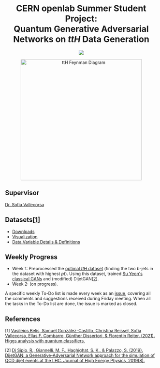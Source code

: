 <div align="center">
  
# CERN openlab Summer Student Project:<br>Quantum Generative Adversarial Networks on *ttH* Data Generation
  
  <a href="https://openlab.cern/education" target="_blank"><img src="https://img.shields.io/badge/CERN%20openlab%20Summer%20Student-2021-5c5c5c?style=flat&labelColor=0033A0&logo=data%3Aimage%2Fpng%3Bbase64%2CiVBORw0KGgoAAAANSUhEUgAAAJYAAACWCAMAAAAL34HQAAAAPFBMVEVHcEz%2F%2F%2F%2F%2F%2F%2F%2F%2F%2F%2F%2F%2F%2F%2F%2F%2F%2F%2F%2F%2F%2F%2F%2F%2F%2F%2F%2F%2F%2F%2F%2F%2F%2F%2F%2F%2F%2F%2F%2F%2F%2F%2F%2F%2F%2F%2F%2F%2F%2F%2F%2F%2F%2F%2F%2F%2F%2F%2F%2F%2F%2F%2F%2F%2F%2F%2F%2F%2F%2F%2F%2F%2F%2F%2F%2BPybD1AAAAE3RSTlMA39KkEBso9gfrNpBrW3y3TcRBLVjhowAAC7NJREFUeNrclweStTgMhNdRlrPd9z%2FrPzOYemFrAPPSho%2FKpFZAav76X%2BC0sb7XlOLl%2BBv1Sr%2FgL9g7zC36iptXpH3KqkjBRNjgcoJ%2Bg%2B8Qt8gb2jd9Mkk2KsnYhO4A4UnSlKZcVknEsqgQ8jchqCZ5FSBD6gv1Qrowij3IP8eFEEIOV9QFf1y7pIYmbiF2e1N254ztUTUGQDL0ceYjmNhovDVZt6HbRiUAUIvmU6IkAIhQ91%2FozEipzB8Q5lIbSbBzDSg%2FIswrAqgkfS63Lb2zx3QUyzv06aKTsm9TZRUAEfXpbgwMiPimhNXHo%2B4FIPWODnPxmZB1ZqD117dVIKD453It0rnvqx5NY6MACvrZzqQz2dYNUh%2Bq4gcK6LTWxmjt3PIdhyaym5cl0fShqnRKj%2FE1BlXaakuKysvutNXOp1eguD3ZChB1XpOpufzieIibil7PtxZD7UUezqiySQladRAL%2BYMQTBiwHLt0gk4IO6czwJOqdFViKJIlxOrtcL3G2p6yaoLGueBnOiwBcecsgdJc8bIchkdFb9xvm7vnssjmma0a9wypF0Ceql5e3nhQJGfTasQOhWVQ3cxAAZSbydTyspLMzD9AowlbEUB%2B%2BxzaxJuSBMBqyiObqnUtBNDu1nAFbDfOVQb3iQFOACnvJveYzNYtwjjrbVkNwmwE1oB4nCoBoMz%2FTVgJkVaf2%2FoDQz4DRR%2B6KTrrwipB%2BJ9%2B5J2dZjaHvBVgfzSLG4CTLsyF9TvyOz7Mbg55BYSjwMUjS9yKdRbqTECxp4a8Z0hzMPIYkA%2B4u4j10S6JjSfUjXnp1GG%2FX2I9i5GXZ3%2FRZh6KkoMgFF27aaLO%2F%2F%2FrepONCYZ9vU2f8R0QLsggClSWRf5Lzoqg6pHxNXdhRwlcHxb55T1ngeqrHavV1%2BrOgOuDIu%2BVIGfMYFAh2L%2FqrmLvDd0YX0YW%2BZWloYz1dSrIUsj39ldziEiiV2x5V7Pyt84c0C7WERQ37LK2omzQrw6narjvktdQ2PdFPiEkf%2FPH8npbJzzkIi%2Fvof9NKhjO%2FLEGFjWzKPLz9Mt7iH%2FBOKJhfUEOksivXPp%2FaxcT73du27iJIm9GjY1%2BWwyRSZvfTbL5nPjXus8K4v4YY%2BXazxfzajlJrZ7lIkV%2BmFH%2BTZG3mqtGrKa5vBBp3CSHkLxG7khldJMB8%2F72vDL1NNnYYd8SO3FN81CEF1nk5dBCq6dXH%2F9E61eNZECmhOUYxRsywKK2qPd%2B3ko%2FWGZenfChlT3CQzHaZJHPTOI93UuyMyD2qpsTIywA1tpriXbHMrw%2BcSw7ahWS00RB5EXVssQXtx5wavTy1QcBuR7pxLjwoY1%2FQrmxHa5nPhQrR%2FzFKLzFPRpq03MHjts6VkhRxsLCIY%2FuMGdDRlE6o803E%2BSkkLHw07DysYmablz4UGYqBIkY3eX%2F3TFyInJnfQgr995T%2BQOrOAMuEQvOHH2yHKCI%2FkXqOrTtnsM7RSw%2Frpi7IVhzx4oO%2Flq7gmaeeeCXWuIqibyf4KCOiLVEb8UYMYWMd6zoUzjlKsMZF9eIBYUYVZvwjCzyTLYgUFXECoVKKVqR7Q1USgs1T0PcO9YfX84ZZ%2BRYsHh0ynYE%2FSrFcwXWhRhmuRnfRX0KpWMVCq9gMEm6Y3UuYNURi%2BIYPwjrJDWhNXzEW1N1DrI%2B3zZxZf0IYms3TYMLWKEOx7JRNeOR0AsLOsFbMGn7cMjHBXHEsDpXFrFClXaR2GFQiK291n08Ey3dRk%2B5Z05VOHQBa5Dk8Fof6aZtLDBIwLqeTahwMpakW15fh5h86UzeuTgWJu%2FQp0cuzlYSebxfW7nQd0sFrF5xyJ0bci2TIVITx2pMrPb1euzUQNtl2t13R83MoIgNkLC6UsQT61pmm4ZIQr%2BezBjbMGtpwOm9AwZmgvrGZVOVsNDYDN3wyvJsDYN65vaJp0A1JMo95HiWMrOgO6oPrGea%2FDmSi8eXTd72fuuUuu0flufn8DCU6u1RZWCVau%2FM4pGXiYIzbUFa5waQzbSXFkRcISpl%2F%2B4k89qZXkc6Ju7RmHgdW5rx7tEqoDGVWmZhABFB8wrTNIXjG4irl99vNxgZrk6BQii%2BYYUhKBdmLTXqZo1%2BxHxgQcTCjv5Wc2WLDeIwMBw2xgcY8v%2F%2Fuislq7STGpFV2WOeekex5WEkjxqw8lnSMKTy5PSR6x4fPdc%2BjrYuvsoat0f6mo8RSp8lfm8zuFuiZEBCbbTWPH%2F9EiBpv2uFnTSt8Cbqg3hxVBRQAsEnRIkJB%2FXCBYBzhYTO3AOpjaXRFcDH10DkBt9oLUqd8IevaHBt4%2BPg7UBcTW%2BbJzlzeSNpeYaX8RKqldn0reHqhs20S%2B2Fr935Zj6%2BfcuVEn99D29IqBRW05hRfki7ffq9FQxJnlUJKD1scN6APFAJRUubt337hoQ6bsAPEPIPkmMzh4UMBIQqF0INJCiWoNg2wvWvN42E6rjh00BF0YY9wl9rMwcg1Djjy7zVluOb%2BreHhF0gJNQ6Qa5ADEC2oA4NgG4uSOTj26ZMYfXuirZ4fPkYgFDVG0Oigw7irkbianQ9g%2Fja9FThA9JTiQ4Vrz2sDE8QIVQ57%2B4wAfplum8Ob%2FOsIDdRxjjL6S0p96kMtNy47dYthBMOhEpVtXKKk%2B%2FvU8Z2ivVhCEsufWVoJ7cpYhvLROmFF9gG5AlXQwgVG6QNcEsuSaX%2FPCU25qrzHS6CgFB1EuJCnFJhk3OSjbu4d3hZDoQaVonwiCICdyC21xLD2T4P6QruRz4ffQ%2BfHUz%2BW6s%2F7XBRopryoVF4UfdQBNrevfaxkNY17CB6J4BQ5QJEoYhBMiJKvV3%2FZhXd3SHdgVDPMlD4q%2BG7v2zlGdXhJ4Z79D%2FCRb6UQwrk4MaNDYYolRRAi0yWXICEWiatmJfupthgKPFVw2ADO1XKeAjRUqMuFtgZxS%2FX5cAyvHw%2B80BRFWVf8tnOx9emWOEZkXjzaf6o%2BRUqLdVP1ADtXbijPGvDZtvrnPzNL%2FXDkSXCgguBhDpuoJYPKSKASbhb3C2cDiqRuXRTLWhMqIPCWZCKMEp073THu7g66KQsfYOwwN1W9JxtGRojv9I86F5vn1cmhbxvHJX%2BQkF7s8hz74HdeTxR88XTuB0961dnnHEgaGa4uPR8tLp1qX4Mb1MrJW0cOU9NuvVMVAHtbQrSjwznaDEYc7%2BmJZfKU64l0%2BAwh8QzpuPT9uf1kzFyFuvQTLyuDP0Ec8Hy6byl6sRwo0blts4xoZqngPw%2B3saY0%2FqalpHB4cQmL4kqqlGRJMX3r6AxfBASTahwKtHeJcaS67fB4VHuIrWpqy6KQj1NEbk1LEX2GW1yadfXih6XcrisQ1NjUsbwwsLVnALPUT0INX7Uqe5cI65jCzhFVVS%2B6ikqYO6TFFHbL9ye8shKVGLj7%2BopQgXUgx8v7aGHMpOU0edL5KR%2BSKiuOyh24tYY1KWoljOaVX45rHrVAxfq8dOBmkpRBX2weV5GPVtaSTJlbVJrrQFLQkVg8a%2F1X%2BMonxHqGKM7POK0YNPXCbKoRRUeU2TJNajIAlDr01CfGxIV2TeWdeIVVtSKGWPuH0LGs73tKKrgl43lIeRjg1CNcA8N1i0BZR%2FKw%2FkpD3%2B82yjX%2FFeNuTZlX3A0ZCry8KxCtcPVoT7adHF4jOSOBOd8rCSBHgqooxxsiagt%2FH5YIvtiLwPM7MIRSTZ1Q2lQpkKoJgSWfSHRwiBY%2Bjv98WuAIrCC21nV9%2BQA7bqepuMLTDUDFEK1ICzfZF%2BgrPoTzo3hvLYzJJdF9r0DTUomnBdYRlVgj2oyRHXBMJYi%2BwyS04rKss8KD5LTitpxX82KYJ9dU2WfgusJNfafj8FeT6geZZ%2FVx%2Fgr8Js9KrRT2%2BFA9hkAvmULcJz2v0Go4wDdPiPsFhDo9lkAM0Z2gaV0%2BwyEapV9F5h37bLPRsoNU7wJIPtsMBgj7bLvekItEwgsK8CgcbXsu55Q9b6aHdVgmAk153pNYe4K%2FeX%2FDf4AjCjgF9ypa0YAAAAASUVORK5CYII%3D" /></a>

  <a href="https://qml-hep.github.io/qml_web/data/" target="_blank"><img alt="ttH Feynman Diagram" height="400px" src="https://raw.githubusercontent.com/eraraya-ricardo/CERN-QGAN/main/assets/ttH_feyndiag.png" /></a>
  
</div>

## Supervisor
[Dr. Sofia Vallecorsa](https://inspirehep.net/authors/1028732)

## Datasets[[1](#references)]
- [Downloads](https://qml-hep.github.io/qml_web/downloads/)
- [Visualization](https://qml-hep.github.io/qml_web/norm/)
- [Data Variable Details & Definitions](https://qml-hep.github.io/qml_web/data/)

## Weekly Progress
- Week 1: Preprocessed the [optimal *ttH* dataset](https://drive.google.com/file/d/1qI-H4q8KGDggUg8YGMtrOGePfeCVGirx/view) (finding the two b-jets in the dataset with highest *pt*). Using this dataset, trained [Su Yeon's classical GANs](https://github.com/QML-HEP/qGAN/blob/main/1_classical_benchmark/ClassicalGAN.ipynb) and (modified) DijetGAN[[2](#references)].
- Week 2: (on progress).

A specific weekly To-Do list is made every week as an [issue](https://github.com/eraraya-ricardo/CERN-QGAN/issues), covering all the comments and suggestions received during Friday meeting. When all the tasks in the To-Do list are done, the issue is marked as closed.

## References
[1] [Vasileios Belis, Samuel González-Castillo, Christina Reissel, Sofia Vallecorsa, Elías F. Combarro, Günther Dissertori, & Florentin Reiter. (2021). Higgs analysis with quantum classifiers.](https://arxiv.org/abs/2104.07692)

[2] [Di Sipio, R., Giannelli, M. F., Haghighat, S. K., &amp; Palazzo, S. (2019). DijetGAN: a Generative-Adversarial Network approach for the simulation of QCD dijet events at the LHC. Journal of High Energy Physics, 2019(8).](https://link.springer.com/article/10.1007/JHEP08(2019)110)
